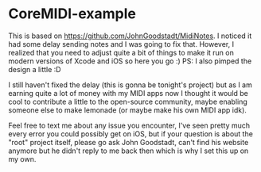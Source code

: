 # CoreMIDI-example
This is based on https://github.com/JohnGoodstadt/MidiNotes. I noticed it had some delay sending notes and I was going to fix that. However, I realized that you need to adjust quite a bit of things to make it run on modern versions of Xcode and iOS so here you go :) PS: I also pimped the design a little :D


I still haven't fixed the delay (this is gonna be tonight's project) but as I am earning quite a lot of money with my MIDI apps now I thought it would be cool to contribute a little to the open-source community, maybe enabling someone else to make lemonade (or maybe make his own MIDI app idk).

Feel free to text me about any issue you encounter, I've seen pretty much every error you could possibly get on iOS, but if your question is about the "root" project itself, please go ask John Goodstadt, can't find his website anymore but he didn't reply to me back then which is why I set this up on my own.
